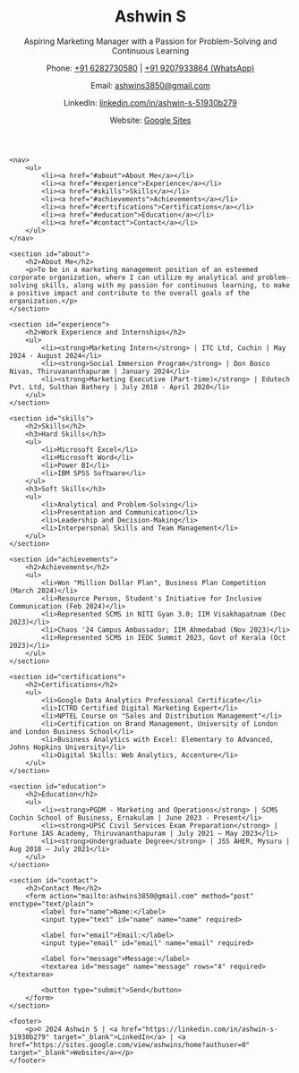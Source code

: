 <!DOCTYPE html>
<html lang="en">
<head>
    <meta charset="UTF-8">
    <meta name="viewport" content="width=device-width, initial-scale=1.0">
    <title>Ashwin S - Digital Portfolio</title>
    <link rel="stylesheet" href="styles.css">
</head>
<body>
    <header>
        <h1>Ashwin S</h1>
        <p>Aspiring Marketing Manager with a Passion for Problem-Solving and Continuous Learning</p>
        <div class="contact-info">
            <p>Phone: <a href="tel:+916282730580">+91 6282730580</a> | <a href="tel:+919207933864">+91 9207933864 (WhatsApp)</a></p>
            <p>Email: <a href="mailto:ashwins3850@gmail.com">ashwins3850@gmail.com</a></p>
            <p>LinkedIn: <a href="https://linkedin.com/in/ashwin-s-51930b279" target="_blank">linkedin.com/in/ashwin-s-51930b279</a></p>
            <p>Website: <a href="https://sites.google.com/view/ashwins/home?authuser=0" target="_blank">Google Sites</a></p>
        </div>
    </header>

    <nav>
        <ul>
            <li><a href="#about">About Me</a></li>
            <li><a href="#experience">Experience</a></li>
            <li><a href="#skills">Skills</a></li>
            <li><a href="#achievements">Achievements</a></li>
            <li><a href="#certifications">Certifications</a></li>
            <li><a href="#education">Education</a></li>
            <li><a href="#contact">Contact</a></li>
        </ul>
    </nav>

    <section id="about">
        <h2>About Me</h2>
        <p>To be in a marketing management position of an esteemed corporate organization, where I can utilize my analytical and problem-solving skills, along with my passion for continuous learning, to make a positive impact and contribute to the overall goals of the organization.</p>
    </section>

    <section id="experience">
        <h2>Work Experience and Internships</h2>
        <ul>
            <li><strong>Marketing Intern</strong> | ITC Ltd, Cochin | May 2024 - August 2024</li>
            <li><strong>Social Immersion Program</strong> | Don Bosco Nivas, Thiruvananthapuram | January 2024</li>
            <li><strong>Marketing Executive (Part-time)</strong> | Edutech Pvt. Ltd, Sulthan Bathery | July 2018 - April 2020</li>
        </ul>
    </section>

    <section id="skills">
        <h2>Skills</h2>
        <h3>Hard Skills</h3>
        <ul>
            <li>Microsoft Excel</li>
            <li>Microsoft Word</li>
            <li>Power BI</li>
            <li>IBM SPSS Software</li>
        </ul>
        <h3>Soft Skills</h3>
        <ul>
            <li>Analytical and Problem-Solving</li>
            <li>Presentation and Communication</li>
            <li>Leadership and Decision-Making</li>
            <li>Interpersonal Skills and Team Management</li>
        </ul>
    </section>

    <section id="achievements">
        <h2>Achievements</h2>
        <ul>
            <li>Won "Million Dollar Plan", Business Plan Competition (March 2024)</li>
            <li>Resource Person, Student's Initiative for Inclusive Communication (Feb 2024)</li>
            <li>Represented SCMS in NITI Gyan 3.0; IIM Visakhapatnam (Dec 2023)</li>
            <li>Chaos '24 Campus Ambassador; IIM Ahmedabad (Nov 2023)</li>
            <li>Represented SCMS in IEDC Summit 2023, Govt of Kerala (Oct 2023)</li>
        </ul>
    </section>

    <section id="certifications">
        <h2>Certifications</h2>
        <ul>
            <li>Google Data Analytics Professional Certificate</li>
            <li>ICTRD Certified Digital Marketing Expert</li>
            <li>NPTEL Course on "Sales and Distribution Management"</li>
            <li>Certification on Brand Management, University of London and London Business School</li>
            <li>Business Analytics with Excel: Elementary to Advanced, Johns Hopkins University</li>
            <li>Digital Skills: Web Analytics, Accenture</li>
        </ul>
    </section>

    <section id="education">
        <h2>Education</h2>
        <ul>
            <li><strong>PGDM - Marketing and Operations</strong> | SCMS Cochin School of Business, Ernakulam | June 2023 - Present</li>
            <li><strong>UPSC Civil Services Exam Preparation</strong> | Fortune IAS Academy, Thiruvananthapuram | July 2021 – May 2023</li>
            <li><strong>Undergraduate Degree</strong> | JSS AHER, Mysuru | Aug 2018 – July 2021</li>
        </ul>
    </section>

    <section id="contact">
        <h2>Contact Me</h2>
        <form action="mailto:ashwins3850@gmail.com" method="post" enctype="text/plain">
            <label for="name">Name:</label>
            <input type="text" id="name" name="name" required>

            <label for="email">Email:</label>
            <input type="email" id="email" name="email" required>

            <label for="message">Message:</label>
            <textarea id="message" name="message" rows="4" required></textarea>

            <button type="submit">Send</button>
        </form>
    </section>

    <footer>
        <p>© 2024 Ashwin S | <a href="https://linkedin.com/in/ashwin-s-51930b279" target="_blank">LinkedIn</a> | <a href="https://sites.google.com/view/ashwins/home?authuser=0" target="_blank">Website</a></p>
    </footer>
</body>
</html>
